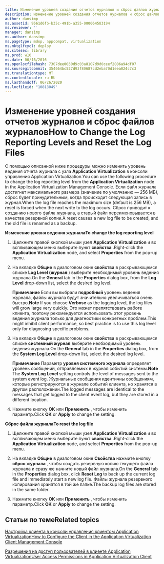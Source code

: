 ```yaml
---
title: Изменение уровней создания отчетов журналов и сброс файлов журналов
description: Изменение уровней создания отчетов журналов и сброс файлов журналов
author: dansimp
ms.assetid: 9561d6fb-b35c-491b-a355-000064583194
ms.reviewer: ''
manager: dansimp
ms.author: dansimp
ms.pagetype: mdop, appcompat, virtualization
ms.mktglfcycl: deploy
ms.sitesec: library
ms.prod: w10
ms.date: 06/16/2016
ms.openlocfilehash: 7307dee0030d9c03a8107d9d0ceef2086a94df07
ms.sourcegitcommit: 354664bc527d93f80687cd2eba70d1eea024c7c3
ms.translationtype: MT
ms.contentlocale: ru-RU
ms.lasthandoff: 06/26/2020
ms.locfileid: "10818049"
---
```

# <span data-ttu-id="f5c44-103">Изменение уровней создания отчетов журналов и сброс файлов журналов</span><span class="sxs-lookup"><span data-stu-id="f5c44-103">How to Change the Log Reporting Levels and Reset the Log Files</span></span>


<span data-ttu-id="f5c44-104">С помощью описанной ниже процедуры можно изменить уровень ведения отчета журнала с узла **Application Virtualization** в консоли управления Application Virtualization.</span><span class="sxs-lookup"><span data-stu-id="f5c44-104">You can use the following procedure to change the log reporting level from the **Application Virtualization** node in the Application Virtualization Management Console.</span></span> <span data-ttu-id="f5c44-105">Если файл журнала достигнет максимального размера (значение по умолчанию — 256 МБ), сброс будет принудительным, когда происходит следующая запись в журнал.</span><span class="sxs-lookup"><span data-stu-id="f5c44-105">When the log file reaches the maximum size (default is 256 MB), a reset is forced when the next write to the log occurs.</span></span> <span data-ttu-id="f5c44-106">Сброс приводит к созданию нового файла журнала, а старый файл переименовывается в качестве резервной копии.</span><span class="sxs-lookup"><span data-stu-id="f5c44-106">A reset causes a new log file to be created, and the old file is renamed as a backup.</span></span>

**<span data-ttu-id="f5c44-107">Изменение уровня ведения журнала</span><span class="sxs-lookup"><span data-stu-id="f5c44-107">To change the log reporting level</span></span>**

1.  <span data-ttu-id="f5c44-108">Щелкните правой кнопкой мыши узел **Application Virtualization** и во всплывающем меню выберите пункт **свойства** .</span><span class="sxs-lookup"><span data-stu-id="f5c44-108">Right-click the **Application Virtualization** node, and select **Properties** from the pop-up menu.</span></span>

2.  <span data-ttu-id="f5c44-109">На вкладке **Общие** в диалоговом окне **свойства** в раскрывающемся списке **Log Level (журнал** ) выберите необходимый уровень ведения журнала.</span><span class="sxs-lookup"><span data-stu-id="f5c44-109">On the **General** tab in the **Properties** dialog box, from the **Log Level** drop-down list, select the desired log level.</span></span>

    <span data-ttu-id="f5c44-110">**Примечание**  Если вы выбрали **подробный** уровень ведения журнала, файлы журнала будут значительно увеличиваться очень быстро.</span><span class="sxs-lookup"><span data-stu-id="f5c44-110">**Note** If you choose **Verbose** as the logging level, the log files will grow large very quickly.</span></span> <span data-ttu-id="f5c44-111">Это может препятствовать работе клиента, поэтому рекомендуется использовать этот уровень ведения журнала только для диагностики конкретных проблем.</span><span class="sxs-lookup"><span data-stu-id="f5c44-111">This might inhibit client performance, so best practice is to use this log level only for diagnosing specific problems.</span></span>

     

3.  <span data-ttu-id="f5c44-112">На вкладке **Общие** в диалоговом окне **свойства** в раскрывающемся списке **системный журнал** выберите необходимый уровень ведения журнала.</span><span class="sxs-lookup"><span data-stu-id="f5c44-112">On the **General** tab in the **Properties** dialog box, from the **System Log Level** drop-down list, select the desired log level.</span></span>

    <span data-ttu-id="f5c44-113">**Примечание**  Параметр **уровня системного журнала** определяет уровень сообщений, отправляемых в журнал событий системы.</span><span class="sxs-lookup"><span data-stu-id="f5c44-113">**Note** The **System Log Level** setting controls the level of messages sent to the system event log.</span></span> <span data-ttu-id="f5c44-114">Журнальные сообщения идентичны сообщениям, которые регистрируются в журнале событий клиента, но хранятся в другом расположении.</span><span class="sxs-lookup"><span data-stu-id="f5c44-114">The logged messages are identical to the messages that get logged to the client event log, but they are stored in a different location.</span></span>

     

4.  <span data-ttu-id="f5c44-115">Нажмите кнопку **ОК** или **Применить** , чтобы изменить параметр.</span><span class="sxs-lookup"><span data-stu-id="f5c44-115">Click **OK** or **Apply** to change the setting.</span></span>

**<span data-ttu-id="f5c44-116">Сброс файла журнала</span><span class="sxs-lookup"><span data-stu-id="f5c44-116">To reset the log file</span></span>**

1.  <span data-ttu-id="f5c44-117">Щелкните правой кнопкой мыши узел **Application Virtualization** и во всплывающем меню выберите пункт **свойства** .</span><span class="sxs-lookup"><span data-stu-id="f5c44-117">Right-click the **Application Virtualization** node, and select **Properties** from the pop-up menu.</span></span>

2.  <span data-ttu-id="f5c44-118">На вкладке **Общие** в диалоговом окне **Свойства** нажмите кнопку **сброс журнала** , чтобы создать резервную копию текущего файла журнала и сразу же начните новый файл журнала.</span><span class="sxs-lookup"><span data-stu-id="f5c44-118">On the **General** tab in the **Properties** dialog box, click **Reset Log** to back up the current log file and immediately start a new log file.</span></span> <span data-ttu-id="f5c44-119">Файлы журнала резервного копирования хранятся в той же папке.</span><span class="sxs-lookup"><span data-stu-id="f5c44-119">The backup log files are stored in the same folder.</span></span>

3.  <span data-ttu-id="f5c44-120">Нажмите кнопку **ОК** или **Применить** , чтобы изменить параметр.</span><span class="sxs-lookup"><span data-stu-id="f5c44-120">Click **OK** or **Apply** to change the setting.</span></span>

## <span data-ttu-id="f5c44-121">Статьи по теме</span><span class="sxs-lookup"><span data-stu-id="f5c44-121">Related topics</span></span>


[<span data-ttu-id="f5c44-122">Настройка клиента в консоли управления клиентом Application Virtualization</span><span class="sxs-lookup"><span data-stu-id="f5c44-122">How to Configure the Client in the Application Virtualization Client Management Console</span></span>](how-to-configure-the-client-in-the-application-virtualization-client-management-console.md)

[<span data-ttu-id="f5c44-123">Разрешения на доступ пользователей в клиенте Application Virtualization</span><span class="sxs-lookup"><span data-stu-id="f5c44-123">User Access Permissions in Application Virtualization Client</span></span>](user-access-permissions-in-application-virtualization-client.md)

 

 





